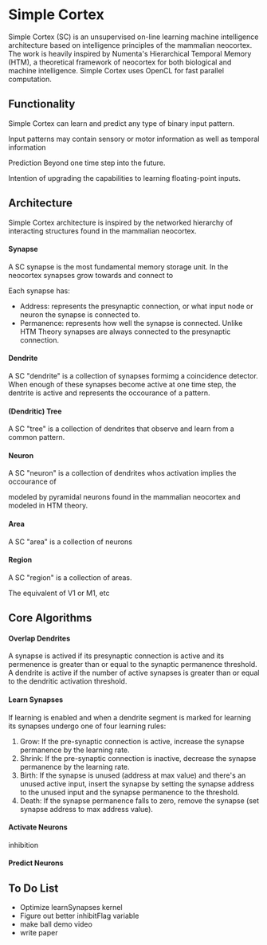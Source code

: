 # Simple Cortex

Simple Cortex (SC) is an unsupervised on-line learning machine intelligence architecture based on intelligence principles of the mammalian neocortex.  The work is heavily inspired by Numenta's Hierarchical Temporal Memory (HTM), a theoretical framework of neocortex for both biological and machine intelligence.  Simple Cortex uses OpenCL for fast parallel computation.

## Functionality

Simple Cortex can learn and predict any type of binary input pattern.

Input patterns may contain sensory or motor information as well as temporal information

Prediction Beyond one time step into the future.

Intention of upgrading the capabilities to learning floating-point inputs.

## Architecture

Simple Cortex architecture is inspired by the networked hierarchy of interacting structures found in the mammalian neocortex.

#### Synapse

A SC synapse is the most fundamental memory storage unit.  In the neocortex synapses grow towards and connect to 

Each synapse has:
- Address: represents the presynaptic connection, or what input node or neuron the synapse is connected to.
- Permanence: represents how well the synapse is connected.  Unlike HTM Theory synapses are always connected to the presynaptic connection.

#### Dendrite

A SC "dendrite" is a collection of synapses formimg a coincidence detector.  When enough of these synapses become active at one time step, the dentrite is active and represents the occourance of a pattern.

#### (Dendritic) Tree

A SC "tree" is a collection of dendrites that observe and learn from a common pattern.

#### Neuron

A SC "neuron" is a collection of dendrites whos activation implies the occourance of 

modeled by pyramidal neurons found in the mammalian neocortex and modeled in HTM theory.

#### Area

A SC "area" is a collection of neurons 

#### Region

A SC "region" is a collection of areas.  

The equivalent of V1 or M1, etc

## Core Algorithms

#### Overlap Dendrites

A synapse is actived if its presynaptic connection is active and its permenence is greater than or equal to the synaptic permanence threshold.  A dendrite is active if the number of active synapses is greater than or equal to the dendritic activation threshold.

#### Learn Synapses

If learning is enabled and when a dendrite segment is marked for learning its synapses undergo one of four learning rules:

1. Grow: If the pre-synaptic connection is active, increase the synapse permanence by the learning rate.
2. Shrink: If the pre-synaptic connection is inactive, decrease the synapse permanence by the learning rate.
3. Birth: If the synapse is unused (address at max value) and there's an unused active input, insert the synapse by setting the synapse address to the unused input and the synapse permanence to the threshold.
4. Death: If the synapse permanence falls to zero, remove the synapse (set synapse address to max address value).

#### Activate Neurons

inhibition

#### Predict Neurons

## To Do List
- Optimize learnSynapses kernel
- Figure out better inhibitFlag variable
- make ball demo video
- write paper
